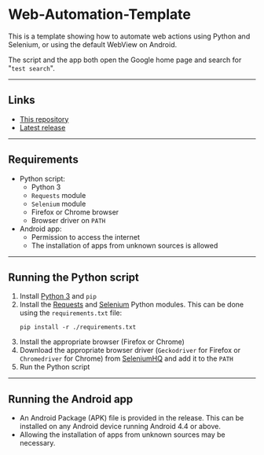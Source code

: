 # Web-Automation-Template

This is a template showing how to automate web actions using Python and Selenium, or using the default WebView on Android.

The script and the app both open the Google home page and search for "`test search`".

---

## Links
* [This repository](https://github.com/dpet23/Web-Automation-Template)
* [Latest release](../../releases/latest)

---

## Requirements
* Python script:
  * Python 3
  * `Requests` module
  * `Selenium` module
  * Firefox or Chrome browser
  * Browser driver on `PATH`
* Android app:
  * Permission to access the internet
  * The installation of apps from unknown sources is allowed

---

## Running the Python script
1. Install [Python 3](https://www.python.org/downloads/) and `pip`
1. Install the [Requests](https://pypi.python.org/pypi/requests) and [Selenium](https://pypi.python.org/pypi/selenium) Python modules. This can be done using the `requirements.txt` file:
    ~~~~
    pip install -r ./requirements.txt
    ~~~~
1. Install the appropriate browser (Firefox or Chrome)
1. Download the appropriate browser driver (`Geckodriver` for Firefox or `Chromedriver` for Chrome) from [SeleniumHQ](http://www.seleniumhq.org/download/) and add it to the `PATH`
1. Run the Python script

---

## Running the Android app
* An Android Package (APK) file is provided in the release. This can be installed on any Android device running Android 4.4 or above.
* Allowing the installation of apps from unknown sources may be necessary.
